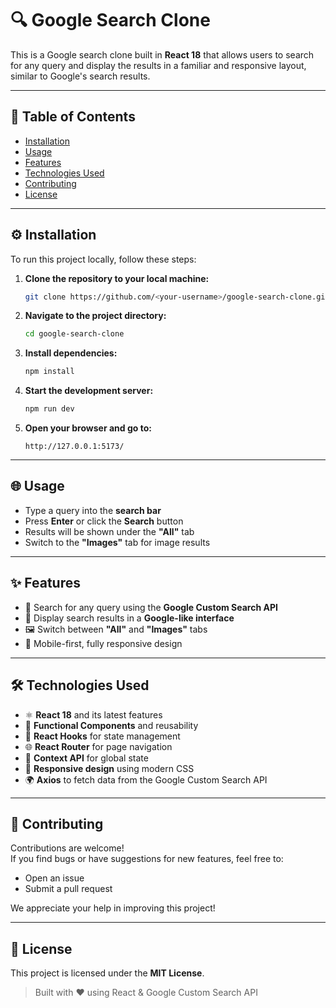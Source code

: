 
# 🔍 Google Search Clone

This is a Google search clone built in **React 18** that allows users to search for any query and display the results in a familiar and responsive layout, similar to Google's search results.

---

## 📑 Table of Contents

- [Installation](#installation)
- [Usage](#usage)
- [Features](#features)
- [Technologies Used](#technologies-used)
- [Contributing](#contributing)
- [License](#license)

---

## ⚙️ Installation

To run this project locally, follow these steps:

1. **Clone the repository to your local machine:**
   ```bash
   git clone https://github.com/<your-username>/google-search-clone.git
   ```

2. **Navigate to the project directory:**
   ```bash
   cd google-search-clone
   ```

3. **Install dependencies:**
   ```bash
   npm install
   ```

4. **Start the development server:**
   ```bash
   npm run dev
   ```

5. **Open your browser and go to:**
   ```
   http://127.0.0.1:5173/
   ```

---

## 🌐 Usage

- Type a query into the **search bar**
- Press **Enter** or click the **Search** button
- Results will be shown under the **"All"** tab
- Switch to the **"Images"** tab for image results

---

## ✨ Features

- 🔎 Search for any query using the **Google Custom Search API**
- 🧭 Display search results in a **Google-like interface**
- 🖼️ Switch between **"All"** and **"Images"** tabs
- 📱 Mobile-first, fully responsive design

---

## 🛠 Technologies Used

- ⚛️ **React 18** and its latest features
- 🧱 **Functional Components** and reusability
- 🔁 **React Hooks** for state management
- 🌐 **React Router** for page navigation
- 🧠 **Context API** for global state
- 📱 **Responsive design** using modern CSS
- 🌍 **Axios** to fetch data from the Google Custom Search API

---

## 🤝 Contributing

Contributions are welcome!  
If you find bugs or have suggestions for new features, feel free to:

- Open an issue  
- Submit a pull request

We appreciate your help in improving this project!

---

## 📄 License

This project is licensed under the **MIT License**.

> Built with ❤️ using React & Google Custom Search API
```

